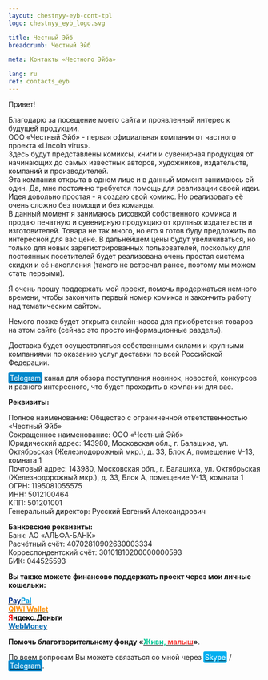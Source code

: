 ```yaml
---
layout: chestnyy-eyb-cont-tpl
logo: chestnyy_eyb_logo.svg

title: Честный Эйб
breadcrumb: Честный Эйб

meta: Контакты «Честного Эйба»

lang: ru
ref: contacts_eyb
---
```


Привет!

Благодарю за посещение моего сайта и проявленный интерес к будущей продукции.  
ООО&nbsp;«Честный&nbsp;Эйб» - первая официальная компания от частного проекта «Lincoln&nbsp;virus».  
Здесь будут представлены комиксы, книги и сувенирная продукция от начинающих до самых известных авторов, художников, издательств, компаний и производителей.  
Эта компания открыта в одном лице и в данный момент занимаюсь ей один. Да, мне постоянно требуется помощь для реализации своей идеи.  
Идея довольно простая - я создаю свой комикс.  Но реализовать её очень сложно без помощи и без команды.  
В данный момент я занимаюсь рисовкой собственного комикса и продаю печатную и сувенирную продукцию от крупных издательств и изготовителей. Товара не так много, но его я готов буду предложить по интересной для вас цене. В дальнейшем цены будут увеличиваться, но только для новых зарегистрированных пользователей, поскольку для постоянных посетителей будет реализована очень простая система скидки и её накопления (такого не встречал ранее, поэтому мы можем стать первыми).

Я очень прошу поддержать мой проект, помочь продержаться немного времени, чтобы закончить первый номер комикса и закончить работу над тематическим сайтом.

Немого позже будет открыта онлайн-касса для приобретения товаров на этом сайте (сейчас это просто информационные разделы).

Доставка будет осуществляться собственными силами и крупными компаниями по оказанию услуг доставки по всей Российской Федерации.

<a href="https://t.me/chestnyy_eyb" target="_blank"><span style="background-color:#0088cc; color:white; padding:3px; border-radius: 3px">Telegram</span></a> канал для обзора поступления новинок, новостей, конкурсов и разного интересного, что будет проходить в компании для вас.

**Реквизиты:**

Полное наименование: Общество с ограниченной ответственностью «Честный&nbsp;Эйб»  
Сокращенное наименование: ООО&nbsp;«Честный&nbsp;Эйб»  
Юридический адрес: 143980, Московская обл., г. Балашиха, ул. Октябрьская (Железнодорожный мкр.), д. 33, Блок А, помещение V-13, комната 1  
Почтовый адрес: 143980, Московская обл., г. Балашиха, ул. Октябрьская (Железнодорожный мкр.), д. 33, Блок А, помещение V-13, комната 1  
ОГРН: 1195081055575  
ИНН: 5012100464  
КПП: 501201001  
Генеральный директор: Русский Евгений Александрович

**Банковские реквизиты:**  
Банк: АО «АЛЬФА-БАНК»  
Расчётный счёт: 40702810902630003334  
Корреспондентский счёт: 30101810200000000593  
БИК: 044525593

**Вы также можете финансово поддержать проект через мои личные кошельки:**

**<a href="https://www.paypal.com/cgi-bin/webscr?cmd=_s-xclick&hosted_button_id=T3KLFW2TE8SJC&source=url" target="_blank"><span style="color:#003087">Pay</span><span style="color:#009cde">Pal</span></a>**  
**<a href="https://qiwi.com/n/CHUTKOY" target="_blank"><span style="color:#ff8d00">QIWI&nbsp;Wallet</span></a>**  
**<a href="https://money.yandex.ru/to/4100110359631399" target="_blank"><span style="color:#FF0000">Я</span><span style="color:#000000">ндекс.Деньги</span></a>**  
**<a href="https://passport.webmoney.ru/asp/certview.asp?wmid=400086000803" target="_blank"><span style="color:#036cb5">WebMoney</span></a>**

**Помочь благотворительному фонду «<a href="https://fondzhivimalysh.ru/" target="_blank"><span style="color:#02c794">Живи,</span><span style="color:#f7423e">&nbsp;малыш</span></a>»**.

По всем вопросам Вы можете связаться со мной через <a href="skype:chutkoy89?call" target="_blank"><span style="background-color:#00aff0; color:white; padding:3px; border-radius: 3px">Skype</span></a> / <a href="https://t.me/chutkoy" target="_blank"><span style="background-color:#0088cc; color:white; padding:3px; border-radius: 3px">Telegram</span></a>.